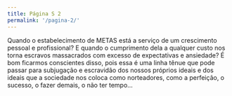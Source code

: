 ```yaml
---
title: Página S 2
permalink: '/pagina-2/'
---
```


Quando o estabelecimento de METAS está a serviço de um crescimento pessoal e profissional? E quando o cumprimento dela a qualquer custo nos torna escravos massacrados com excesso de expectativas e ansiedade? É bom ficarmos conscientes disso, pois essa é uma linha tênue que pode passar para subjugação e escravidão dos nossos próprios ideais e dos ideais que a sociedade nos coloca como norteadores, como a perfeição, o sucesso, o fazer demais, o não ter tempo…
